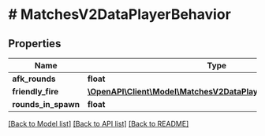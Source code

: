 # # MatchesV2DataPlayerBehavior

## Properties

Name | Type | Description | Notes
------------ | ------------- | ------------- | -------------
**afk_rounds** | **float** |  |
**friendly_fire** | [**\OpenAPI\Client\Model\MatchesV2DataPlayerBehaviorFriendlyFire**](MatchesV2DataPlayerBehaviorFriendlyFire.md) |  |
**rounds_in_spawn** | **float** |  | [optional]

[[Back to Model list]](../../README.md#models) [[Back to API list]](../../README.md#endpoints) [[Back to README]](../../README.md)

